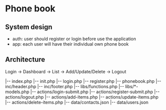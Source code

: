 # Phone book

## System design

-   auth: user should register or login before use the application
-   app: each user will have their individual own phone book

## Architecture

Login -> Dashboard -> List -> Add/Update/Delete -> Logout

|-- index.php
|-- init.php
|-- login.php
|-- register.php
|-- phonebook.php
|-- inc/header.php
|-- inc/footer.php
|-- libs/functions.php
|-- libs/\*-models.php
|-- actions/login-submit.php
|-- actions/register-submit.php
|-- actions/logout.php
|-- actions/add-items.php
|-- actions/update-items.php
|-- actions/delete-items.php
|-- data/contacts.json
|-- data/users.json


